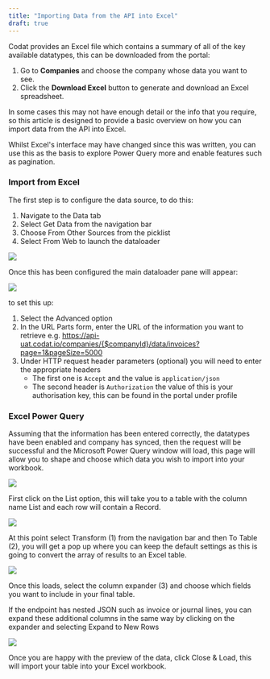```yaml
---
title: "Importing Data from the API into Excel"
draft: true
---
```


Codat provides an Excel file which contains a summary of all of the key available datatypes, this can be downloaded from the portal:

1. Go to **Companies** and choose the company whose data you want to see.
2. Click the **Download Excel** button to generate and download an Excel spreadsheet.

In some cases this may not have enough detail or the info that you require, so this article is designed to provide a basic overview on how you can import data from the API into Excel.

Whilst Excel's interface may have changed since this was written, you can use this as the basis to explore Power Query more and enable features such as pagination.

### Import from Excel

The first step is to configure the data source, to do this:

1. Navigate to the Data tab
2. Select Get Data from the navigation bar
3. Choose From Other Sources from the picklist
4. Select From Web to launch the dataloader

![](/img/knowledge-base/api-excel-1.png)

Once this has been configured the main dataloader pane will appear:

![](/img/knowledge-base/api-excel-2.png)

to set this up:

1. Select the Advanced option
2. In the URL Parts form, enter the URL of the information you want to retrieve e.g.
    https://api-uat.codat.io/companies/{$companyId}/data/invoices?page=1&pageSize=5000
3. Under HTTP request header parameters (optional) you will need to enter the appropriate headers
    - The first one is `Accept` and the value is `application/json`
    - The second header is `Authorization` the value of this is your authorisation key, this can be found in the portal under profile

### Excel Power Query

Assuming that the information has been entered correctly, the datatypes have been enabled and company has synced, then the request will be successful and the Microsoft Power Query window will load, this page will allow you to shape and choose which data you wish to import into your workbook.

![](/img/knowledge-base/api-excel-3.png)

First click on the List option, this will take you to a table with the column name List and each row will contain a Record.

![](/img/knowledge-base/api-excel-4.png)

At this point select Transform (1) from the navigation bar and then To Table (2), you will get a pop up where you can keep the default settings as this is going to convert the array of results to an Excel table.

![](/img/knowledge-base/api-excel-5.png)

Once this loads, select the column expander (3) and choose which fields you want to include in your final table.

If the endpoint has nested JSON such as invoice or journal lines, you can expand these additional columns in the same way by clicking on the expander and selecting Expand to New Rows

![](/img/knowledge-base/api-excel-6.png)

Once you are happy with the preview of the data, click Close & Load, this will import your table into your Excel workbook.